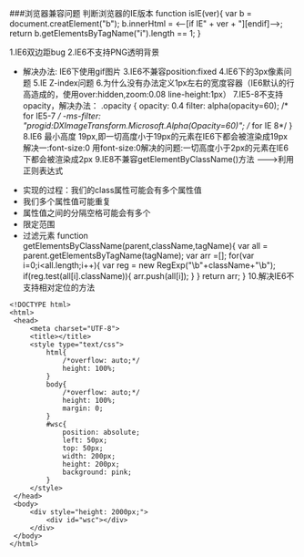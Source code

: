 
###浏览器兼容问题
判断浏览器的IE版本
  function isIE(ver){
    var b = document.creatElement("b");
    b.innerHtml = <--[if IE" + ver + "]<i></i>[endif]-->;
    return b.getElementsByTagName("i").length == 1;
  }

1.IE6双边距bug
2.IE6不支持PNG透明背景
  * 解决办法: IE6下使用gif图片
3.IE6不兼容position:fixed
4.IE6<a>下的<img>3px像素问题
5.IE Z-index问题
6.为什么没有办法定义1px左右的宽度容器（IE6默认的行高造成的，使用over:hidden,zoom:0.08 line-height:1px）
7.IE5-8不支持opacity，解决办法：
  .opacity {
      opacity: 0.4
      filter: alpha(opacity=60); /* for IE5-7 */
      -ms-filter: "progid:DXImageTransform.Microsoft.Alpha(Opacity=60)"; /* for IE 8*/
  }
8.IE6 最小高度 19px,即一切高度小于19px的元素在IE6下都会被渲染成19px
        解决一:font-size:0
          用font-size:0解决的问题:一切高度小于2px的元素在IE6下都会被渲染成2px
9.IE8不兼容getElementByClassName()方法   --->利用正则表达式
  - 实现的过程：我们的class属性可能会有多个属性值
  - 我们多个属性值可能重复
  - 属性值之间的分隔空格可能会有多个
  - 限定范围
  - 过滤元素
  function getElementsByClassName(parent,className,tagName){
    var all = parent.getElementsByTagName(tagName);
    var arr =[];
    for(var i=0;i<all.length;i++){
      var reg = new RegExp("\\b"+className+"\\b");
      if(reg.test(all[i].className)){
        arr.push(all[i]);
      }
    }
    return arr;
  }
10.解决IE6不支持相对定位的方法
   ```
   <!DOCTYPE html>
   <html>
   	<head>
   		<meta charset="UTF-8">
   		<title></title>
   		<style type="text/css">
   			html{
   				/*overflow: auto;*/
   				height: 100%;
   			}
   			body{
   				/*overflow: auto;*/
   				height: 100%;
   				margin: 0;
   			}
   			#wsc{
   				position: absolute;
   				left: 50px;
   				top: 50px;
   				width: 200px;
   				height: 200px;
   				background: pink;
   			}
   		</style>
   	</head>
   	<body>
   		<div style="height: 2000px;">
   			<div id="wsc"></div>
   		</div>
   	</body>
   </html>
   ```


	